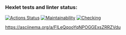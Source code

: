 ### Hexlet tests and linter status:
[![Actions Status](https://github.com/korzhishe/frontend-project-lvl1/workflows/hexlet-check/badge.svg)](https://github.com/korzhishe/frontend-project-lvl1/actions)
[![Maintainability](https://api.codeclimate.com/v1/badges/a99a88d28ad37a79dbf6/maintainability)](https://codeclimate.com/github/codeclimate/codeclimate/maintainability)
[![Checking](https://github.com/korzhishe/frontend-project-lvl1/actions/workflows/hexlet-check.yml/badge.svg)](https://github.com/korzhishe/frontend-project-lvl1/actions/workflows/hexlet-check.yml/badge.svg)

https://asciinema.org/a/FlLeQqooYqNPOGGExsZRRZVdu